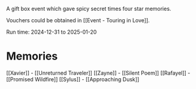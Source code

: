 A gift box event which gave spicy secret times four star memories.

Vouchers could be obtained in [[Event - Touring in Love]].

Run time: 2024-12-31 to 2025-01-20

# Memories
[[Xavier]] - [[Unreturned Traveler]]
[[Zayne]] - [[Silent Poem]]
[[Rafayel]] - [[Promised Wildfire]]
[[Sylus]] - [[Approaching Dusk]]